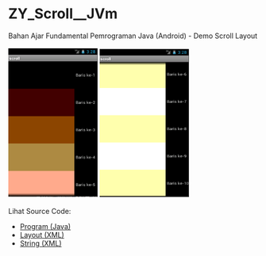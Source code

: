 # ZY_Scroll__JVm
Bahan Ajar Fundamental Pemrograman Java (Android) - Demo Scroll Layout<br><br>
<img src="https://github.com/RizkyKhapidsyah/ZY_Scroll__JVm/blob/master/Scroll/result/001.PNG" height=300px width=180px>
<img src="https://github.com/RizkyKhapidsyah/ZY_Scroll__JVm/blob/master/Scroll/result/002.PNG" height=300px width=180px><br><br>
Lihat Source Code:<br>
- <a href="https://github.com/RizkyKhapidsyah/ZY_Scroll__JVm/blob/master/Scroll/src/com/wilis/scroll/scroll.java">Program (Java)</a><br>
- <a href="https://github.com/RizkyKhapidsyah/ZY_Scroll__JVm/blob/master/Scroll/res/layout/main.xml">Layout (XML)</a><br>
- <a href="https://github.com/RizkyKhapidsyah/ZY_Scroll__JVm/blob/master/Scroll/res/values/strings.xml">String (XML)</a>
